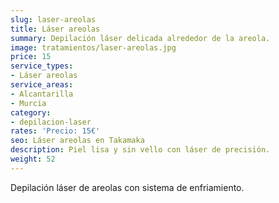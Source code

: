```yaml
---
slug: laser-areolas
title: Láser areolas
summary: Depilación láser delicada alrededor de la areola.
image: tratamientos/laser-areolas.jpg
price: 15
service_types:
- Láser areolas
service_areas:
- Alcantarilla
- Murcia
category:
- depilacion-laser
rates: 'Precio: 15€'
seo: Láser areolas en Takamaka
description: Piel lisa y sin vello con láser de precisión.
weight: 52
---
```


Depilación láser de areolas con sistema de enfriamiento.
